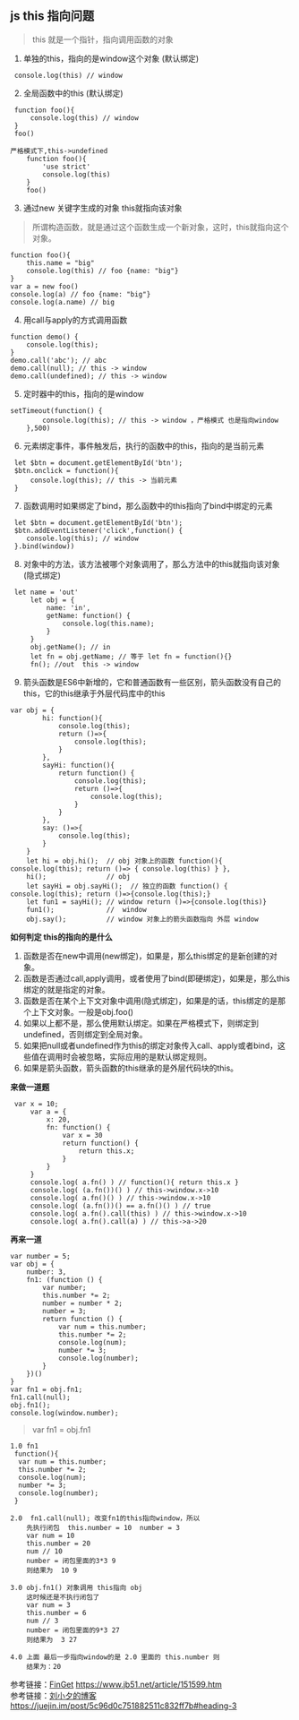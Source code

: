## js this 指向问题
>this 就是一个指针，指向调用函数的对象
1. 单独的this，指向的是window这个对象 (默认绑定)
```
 console.log(this) // window
```
2. 全局函数中的this (默认绑定)
```
 function foo(){
     console.log(this) // window
 }
 foo()

严格模式下,this->undefined
    function foo(){
        'use strict'
        console.log(this)
    }
    foo()
```
3. 通过new 关键字生成的对象 this就指向该对象
>所谓构造函数，就是通过这个函数生成一个新对象，这时，this就指向这个对象。

```
function foo(){
    this.name = "big"
    console.log(this) // foo {name: "big"}
}
var a = new foo()
console.log(a) // foo {name: "big"}
console.log(a.name) // big
```
4. 用call与apply的方式调用函数
```
function demo() {
    console.log(this);
}
demo.call('abc'); // abc
demo.call(null); // this -> window
demo.call(undefined); // this -> window 
```
5. 定时器中的this，指向的是window
```
setTimeout(function() {
        console.log(this); // this -> window ，严格模式 也是指向window
    },500) 
```
6. 元素绑定事件，事件触发后，执行的函数中的this，指向的是当前元素
```
 let $btn = document.getElementById('btn');
 $btn.onclick = function(){
     console.log(this); // this -> 当前元素
 }
```
7. 函数调用时如果绑定了bind，那么函数中的this指向了bind中绑定的元素
```
 let $btn = document.getElementById('btn');
 $btn.addEventListener('click',function() {
    console.log(this); // window
 }.bind(window)) 
```
8. 对象中的方法，该方法被哪个对象调用了，那么方法中的this就指向该对象 (隐式绑定)
```
 let name = 'out'
     let obj = {
         name: 'in',
         getName: function() {
             console.log(this.name);
         }
     }
     obj.getName(); // in
     let fn = obj.getName; // 等于 let fn = function(){}
     fn(); //out  this -> window
```
9. 箭头函数是ES6中新增的，它和普通函数有一些区别，箭头函数没有自己的this，它的this继承于外层代码库中的this
```
var obj = {
        hi: function(){
            console.log(this);
            return ()=>{
                console.log(this);
            }
        },
        sayHi: function(){
            return function() {
                console.log(this);
                return ()=>{
                    console.log(this);
                }
            }
        },
        say: ()=>{
            console.log(this);
        }
    }
    let hi = obj.hi();  // obj 对象上的函数 function(){ console.log(this); return ()=> { console.log(this) } },
    hi();               // obj
    let sayHi = obj.sayHi();  // 独立的函数 function() { console.log(this); return ()=>{console.log(this);}
    let fun1 = sayHi(); // window return ()=>{console.log(this)}
    fun1();             //  window
    obj.say();          // window 对象上的箭头函数指向 外层 window 
```
**如何判定 this的指向的是什么**

1. 函数是否在new中调用(new绑定)，如果是，那么this绑定的是新创建的对象。
2. 函数是否通过call,apply调用，或者使用了bind(即硬绑定)，如果是，那么this绑定的就是指定的对象。
3. 函数是否在某个上下文对象中调用(隐式绑定)，如果是的话，this绑定的是那个上下文对象。一般是obj.foo()
4. 如果以上都不是，那么使用默认绑定。如果在严格模式下，则绑定到undefined，否则绑定到全局对象。
5. 如果把null或者undefined作为this的绑定对象传入call、apply或者bind，这些值在调用时会被忽略，实际应用的是默认绑定规则。
6. 如果是箭头函数，箭头函数的this继承的是外层代码块的this。

**来做一道题**
```
 var x = 10;
     var a = {
         x: 20,
         fn: function() {
             var x = 30
             return function() {
                 return this.x;
             }
         }
     }
     console.log( a.fn() ) // function(){ return this.x }
     console.log( (a.fn())() ) // this->window.x->10
     console.log( a.fn()() ) // this->window.x->10
     console.log( (a.fn())() == a.fn()() ) // true
     console.log( a.fn().call(this) ) // this->window.x->10
     console.log( a.fn().call(a) ) // this->a->20
```
**再来一道**
```
var number = 5;
var obj = {
    number: 3,
    fn1: (function () {
        var number;
        this.number *= 2;
        number = number * 2;
        number = 3;
        return function () {
            var num = this.number;
            this.number *= 2;
            console.log(num);
            number *= 3;
            console.log(number);
        }
    })()
}
var fn1 = obj.fn1;
fn1.call(null);
obj.fn1();
console.log(window.number);
```
>var fn1 = obj.fn1

```
1.0 fn1 
 function(){
  var num = this.number;
  this.number *= 2;
  console.log(num);
  number *= 3;
  console.log(number);
 }

2.0  fn1.call(null); 改变fn1的this指向window，所以
    先执行闭包  this.number = 10  number = 3
    var num = 10
    this.number = 20
    num // 10
    number = 闭包里面的3*3 9
    则结果为  10 9

3.0 obj.fn1() 对象调用 this指向 obj
    这时候还是不执行闭包了
    var num = 3
    this.number = 6
    num // 3
    number = 闭包里面的9*3 27
    则结果为  3 27

4.0 上面 最后一步指向window的是 2.0 里面的 this.number 则
    结果为：20
```
参考链接：[FinGet]() https://www.jb51.net/article/151599.htm<br>
参考链接：[刘小夕的博客]() https://juejin.im/post/5c96d0c751882511c832ff7b#heading-3




